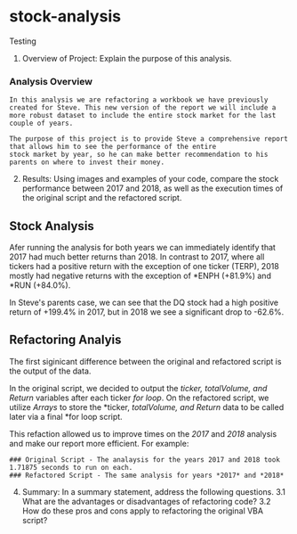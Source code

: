# stock-analysis

Testing 

1. Overview of Project: Explain the purpose of this analysis.
### Analysis Overview
    In this analysis we are refactoring a workbook we have previously created for Steve. This new version of the report we will include a more robust dataset to include the entire stock market for the last couple of years. 

    The purpose of this project is to provide Steve a comprehensive report that allows him to see the performance of the entire                     stock market by year, so he can make better recommendation to his parents on where to invest their money. 


2. Results: Using images and examples of your code, compare the stock performance between 2017 and 2018, as well as the execution times of the original script and the refactored script.

## Stock Analysis
Afer running the analysis for both years we can immediately identify that 2017 had much better returns than 2018. In contrast to 2017, where all tickers had a positive return with the exception of one ticker (TERP), 2018 mostly had negative returns with the exception of *ENPH (+81.9%) and *RUN (+84.0%). 

In Steve's parents case, we can see that the DQ stock had a high positive return of +199.4% in 2017, but in 2018 we see a significant drop to -62.6%. 

## Refactoring Analyis
The first siginicant difference between the original and refactored script is the output of the data. 

In the original script, we decided to output the *ticker, totalVolume, and Return* variables after each ticker *for loop*. On the refactored script, we utilize *Arrays* to store the *ticker, *totalVolume, and Return* data to be called later via a final *for loop script.  

This refaction allowed us to improve times on the *2017* and *2018* analysis and make our report more efficient. For example: 

    ### Original Script - The analaysis for the years 2017 and 2018 took 1.71875 seconds to run on each.
    ### Refactored Script - The same analysis for years *2017* and *2018*





4. Summary: In a summary statement, address the following questions.
        3.1 What are the advantages or disadvantages of refactoring code?
        3.2 How do these pros and cons apply to refactoring the original VBA script?
